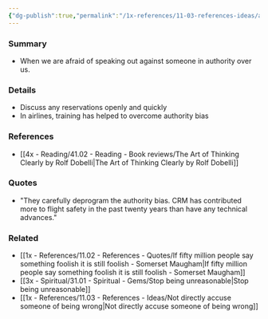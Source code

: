 ```yaml
---
{"dg-publish":true,"permalink":"/1x-references/11-03-references-ideas/authority-bias/","title":"permanent note"}
---
```



### Summary
- When we are afraid of speaking out against someone in authority over us.

### Details
- Discuss any reservations openly and quickly
- In airlines, training has helped to overcome authority bias

### References
- [[4x - Reading/41.02 - Reading - Book reviews/The Art of Thinking Clearly by Rolf Dobelli\|The Art of Thinking Clearly by Rolf Dobelli]]

### Quotes
- "They carefully deprogram the authority bias. CRM has contributed more to flight safety in the past twenty years than have any technical advances."

### Related
- [[1x - References/11.02 - References - Quotes/If fifty million people say something foolish it is still foolish - Somerset Maugham\|If fifty million people say something foolish it is still foolish - Somerset Maugham]]
- [[3x - Spiritual/31.01 - Spiritual - Gems/Stop being unreasonable\|Stop being unreasonable]]
- [[1x - References/11.03 - References - Ideas/Not directly accuse someone of being wrong\|Not directly accuse someone of being wrong]]